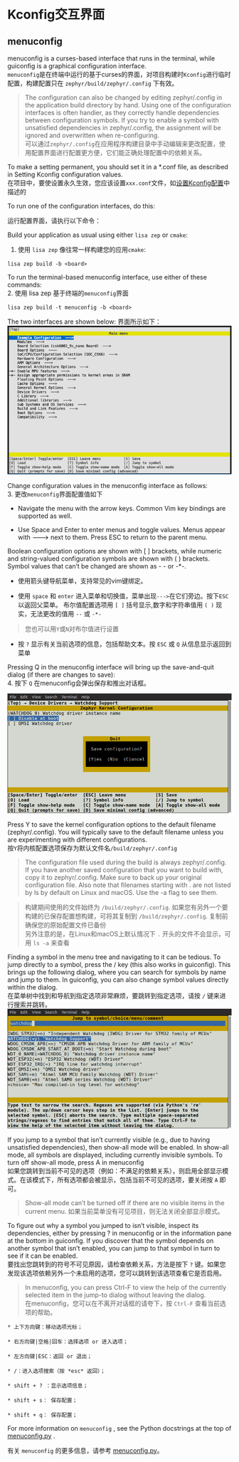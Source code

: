 # Kconfig交互界面

## menuconfig

menuconfig is a curses-based interface that runs in the terminal, while guiconfig is a graphical configuration interface.  
`menuconfig`是在终端中运行的基于curses的界面，对项目构建时`Kconfig`进行临时配置，构建配置只在  `zephyr/build/zephyr/.config`  下有效。

> The configuration can also be changed by editing zephyr/.config in the application build directory by hand. Using one of the configuration interfaces is often handier, as they correctly handle dependencies between configuration symbols.
If you try to enable a symbol with unsatisfied dependencies in zephyr/.config, the assignment will be ignored and overwritten when re-configuring.  
> 可以通过`zephyr/.config`在应用程序构建目录中手动编辑来更改配置，使用配置界面进行配置更方便，它们能正确处理配置中的依赖关系。

To make a setting permanent, you should set it in a *.conf file, as described in Setting Kconfig configuration values.  
在项目中，要使设置永久生效，您应该设置`xxx.conf`文件，如[设置Kconfig配置](./Kconfig_configuration.md)中描述的

To run one of the configuration interfaces, do this:

运行配置界面，请执行以下命令：

Build your application as usual using either `lisa zep` or `cmake`:
1. 使用 `lisa zep` 像往常一样构建您的应用`cmake`:
```
lisa zep build -b <board>
```

To run the terminal-based menuconfig interface, use either of these commands:  
2. 使用 lisa zep 基于终端的`menuconfig`界面
```
lisa zep build -t menuconfig -b <board>
```

The two interfaces are shown below:
界面所示如下：
![menuconfig](images/menuconfig.png)

Change configuration values in the menuconfig interface as follows:  
3. 更改`menuconfig`界面配置值如下

* Navigate the menu with the arrow keys. Common Vim key bindings are supported as well.

* Use Space and Enter to enter menus and toggle values. Menus appear with ---> next to them. Press ESC to return to the parent menu.

Boolean configuration options are shown with [ ] brackets, while numeric and string-valued configuration symbols are shown with ( ) brackets. Symbol values that can’t be changed are shown as - - or -*-.

* 使用箭头键导航菜单，支持常见的vim键绑定。
  
* 使用 `space` 和 `enter` 进入菜单和切换值，菜单出现`--->`在它们旁边。按下`ESC`以返回父菜单。
布尔值配置选项用 `[ ]` 括号显示,数字和字符串值用 `( )` 现实，无法更改的值用 `--` 或 `-*-` 

> 您也可以用`Y`或`N`对布尔值进行设置

* 按 `?` 显示有关当前选项的信息，包括帮助文本。按  `ESC`  或  `Q`  从信息显示返回到菜单
  
Pressing Q in the menuconfig interface will bring up the save-and-quit dialog (if there are changes to save):  
4. 按下 `Q`  在menuconfig会弹出保存和推出对话框。

![menuconfig-quit](images/menuconfig-quit.png)

Press Y to save the kernel configuration options to the default filename (zephyr/.config). You will typically save to the default filename unless you are experimenting with different configurations.  
按`Y`将内核配置选项保存为默认文件名`/build/zephyr/.config`

>The configuration file used during the build is always zephyr/.config. If you have another saved configuration that you want to build with, copy it to zephyr/.config. Make sure to back up your original configuration file.
Also note that filenames starting with . are not listed by ls by default on Linux and macOS. Use the -a flag to see them.

>构建期间使用的文件始终为 `/build/zephyr/.config`. 如果您有另外一个要构建的已保存配置想构建，可将其复制到 `/build/zephyr/.config`. 复制前确保您的原始配置文件已备份  
另外注意的是，在Linux和macOS上默认情况下 `.` 开头的文件不会显示，可用 `ls -a`  来查看

Finding a symbol in the menu tree and navigating to it can be tedious. To jump directly to a symbol, press the / key (this also works in guiconfig). This brings up the following dialog, where you can search for symbols by name and jump to them. In guiconfig, you can also change symbol values directly within the dialog.  
在菜单树中找到和导航到指定选项非常麻烦，要跳转到指定选项，请按 `/` 键来进行搜索并跳转。
![menuconfig-jump-to](images/menuconfig-jump-to.png)

If you jump to a symbol that isn’t currently visible (e.g., due to having unsatisfied dependencies), then show-all mode will be enabled. In show-all mode, all symbols are displayed, including currently invisible symbols. To turn off show-all mode, press A in menuconfig  
如果您跳转到当前不可见的选项（例如：不满足的依赖关系），则启用全部显示模式。在该模式下，所有选项都会被显示，包括当前不可见的选项，要关闭按 `A` 即可。

>Show-all mode can’t be turned off if there are no visible items in the current menu.
> 如果当前菜单没有可见项目，则无法关闭全部显示模式。

To figure out why a symbol you jumped to isn’t visible, inspect its dependencies, either by pressing ? in menuconfig or in the information pane at the bottom in guiconfig. If you discover that the symbol depends on another symbol that isn’t enabled, you can jump to that symbol in turn to see if it can be enabled.  
要找出您跳转到的符号不可见原因，请检查依赖关系，方法是按下 `?` 键。如果您发现该选项依赖另外一个未启用的选项，您可以跳转到该选项查看它是否启用。

>In menuconfig, you can press Ctrl-F to view the help of the currently selected item in the jump-to dialog without leaving the dialog.  
>在menuconfig，您可以在不离开对话框的请夸下，按 `Ctrl-F` 查看当前选项的帮助。

```
* 上下方向键：移动选项光标；

* 右方向键|空格|回车：选择选项 or 进入选项；

* 左方向键|ESC：返回 or 退出；

* /：进入选项搜索（按 *esc* 返回）；

* shift + ? ：显示选项信息；

* shift + s： 保存配置；

* shift + q： 保存配置；

```

For more information on `menuconfig` , see the Python docstrings at the top of [menuconfig.py](https://github.com/zephyrproject-rtos/zephyr/blob/main/scripts/kconfig/menuconfig.py) .  

有关 `menuconfig` 的更多信息，请参考 [menuconfig.py](https://github.com/zephyrproject-rtos/zephyr/blob/main/scripts/kconfig/menuconfig.py)。